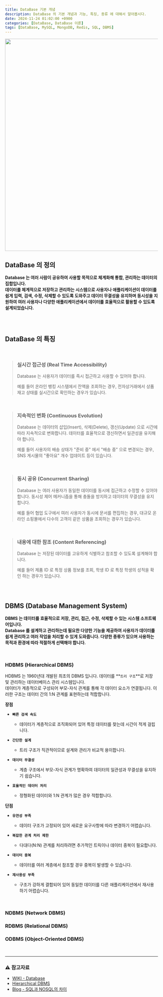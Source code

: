 ```yaml
---
title: DataBase 기본 개념
description: DataBase 의 기본 개념과 기능, 특징, 종류 에 대해서 알아봅시다.
date: 2024-11-24 01:02:00 +0900
categories: [DataBase, DataBase 이론]
tags: [DataBase, MySQL, MongoDB, Redis, SQL, DBMS]
---
```


<img width="700" src="https://github.com/user-attachments/assets/0ff7b99b-b2b1-4cc0-a4f0-382cf53af621">

## DataBase 의 정의

**Database 는 여러 사람이 공유하여 사용할 목적으로 체계화해 통합, 관리하는 데이터의 집합입니다.    
데이터를 체계적으로 저장하고 관리하는 시스템으로 사용자나 애플리케이션이 데이터를 쉽게 입력, 검색, 수정, 삭제할 수 있도록 도와주고 데이터 무결성을 유지하며 동시성을 지원하여 여러 사용자나 다양한 애플리케이션에서 데이터를 효율적으로 활용할 수 있도록 설계되었습니다.**

<br>
<br>

## DataBase 의 특징

<br>

> ### 실시간 접근성 (Real Time Accessibility)
> Database 는 사용자가 데이터를 즉시 접근하고 사용할 수 있어야 합니다.
> 
> 예를 들어 온라인 뱅킹 시스템에서 잔액을 조회하는 경우, 전자상거래에서 상품 재고 상태를 실시간으로 확인하는 경우가 있습니다.

<br>

> ### 지속적인 변화 (Continuous Evolution)
> Database 는 데이터의 삽입(Insert), 삭제(Delete), 갱신(Update) 으로 시간에 따라 지속적으로 변화합니다. 데이터를 효율적으로 갱신하면서 일관성을 유지해야 합니다.
> 
> 예를 들어 사용자의 배송 상태가 "준비 중" 에서 "배송 중" 으로 변경되는 경우, SNS 게시물의 "좋아요" 개수 업데이트 등이 있습니다.

<br>

> ### 동시 공유 (Concurrent Sharing)
> Database 는 여러 사용자가 동일한 데이터를 동시에 접근하고 수정할 수 있어야 합니다. 동시성 제어 메커니즘을 통해 충돌을 방지하고 데이터의 무결성을 유지합니다.
> 
> 예를 들어 협업 도구에서 여러 사용자가 동시에 문서를 편집하는 경우, 대규모 온라인 쇼핑몰에서 다수의 고객이 같은 상품을 조회하는 경우가 있습니다.

<br>

> ### 내용에 대한 참조 (Content Referencing)
> Database 는 저장된 데이터를 고유하게 식별하고 참조할 수 있도록 설계해야 합니다.
> 
> 예를 들어 제품 ID 로 특정 상품 정보를 조회, 학생 ID 로 특정 학생의 성적을 확인 하는 경우가 있습니다.

<br>
<br>

## DBMS (Database Management System)

**DBMS 는 데이터를 효율적으로 저장, 관리, 접근, 수정, 삭제할 수 있는 시스템 소프트웨어입니다.    
Database 를 설계하고 관리하는데 필요한 다양한 기능을 제공하여 사용자가 데이터를 쉽게 관리하고 여러 작업을 처리할 수 있게 도와줍니다.
다양한 종류가 있으며 사용하는 목적과 환경에 따라 적절하게 선택해야 합니다.**

<br>

### HDBMS (Hierarchical DBMS)

HDBMS 는 1960년대 개발된 최초의 DBMS 입니다. 데이터를 **`트리 구조`**로 저장 및 관리하는 데이터베이스 관리 시스템입니다.    
데이터가 계층적으로 구성되어 부모-자식 관계를 통해 각 데이터 요소가 연결됩니다. 이러한 구조는 데이터 간의 1:N 관계를 표현하는데 적합합니다.

**장점**

- **`빠른 검색 속도`**
   - 데이터가 계층적으로 조직화되어 있어 특정 데이터를 찾는데 시간이 적게 걸립니다.

- **`간단한 설계`**
   - 트리 구조가 직관적이므로 설계와 관리가 비교적 용이합니다.

- **`데이터 무결성`**
   - 계층 구조에서 부모-자식 관계가 명확하여 데이터의 일관성과 무결성을 유지하기 쉽습니다.

- **`효율적인 데이터 처리`**
   - 정형화된 데이터와 1:N 관계가 많은 경우 적합합니다.


**단점**

- **`유연성 부족`**
   - 데이터 구조가 고정되어 있어 새로운 요구사항에 따라 변경하기 어렵습니다.

- **`복잡한 관계 처리 제한`** 
   - 다대다(N:N) 관계를 처리하려면 추가적인 트릭이나 데이터 중복이 필요합니다.

- **`데이터 중복`**
   - 데이터를 여러 계층에서 참조할 경우 중복이 발생할 수 있습니다.

- **`재사용성 부족`**
   - 구조가 강하게 결합되어 있어 동일한 데이터를 다른 애플리케이션에서 재사용하기 어렵습니다.

<br>

### NDBMS (Network DBMS)




### RDBMS (Relational DBMS)


### ODBMS (Object-Oriented DBMS)











<br>

***

### ⚠️ 참고자료
- [WIKI - Database](https://ko.wikipedia.org/wiki/%EB%8D%B0%EC%9D%B4%ED%84%B0%EB%B2%A0%EC%9D%B4%EC%8A%A4)
- [Hierarchical DBMS](https://sqlversity.wordpress.com/2013/02/21/hierarchical-dbms/)
- [Blog - SQL과 NOSQL의 차이](https://gyoogle.dev/blog/computer-science/data-base/SQL%20&%20NOSQL.html)
